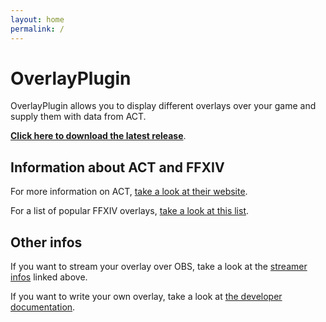 ```yaml
---
layout: home
permalink: /
---
```


# OverlayPlugin

OverlayPlugin allows you to display different overlays over your game and supply them with data from ACT.

**[Click here to download the latest release](https://github.com/ngld/OverlayPlugin/releases/latest)**.

## Information about ACT and FFXIV

For more information on ACT, [take a look at their website](https://advancedcombattracker.com/).

For a list of popular FFXIV overlays, [take a look at this list](https://gist.github.com/ngld/e2217563bbbe1750c0917217f136687d#overlays).

## Other infos

If you want to stream your overlay over OBS, take a look at the [streamer infos](./streamers.md) linked above.

If you want to write your own overlay, take a look at [the developer documentation](./devs/index.md).